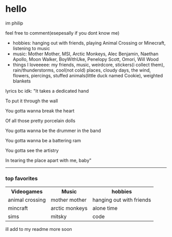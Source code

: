 # hello
im philip

 feel free to comment(esepesally if you dont know me)

- hobbies: hanging out with friends, playing Animal Crossing or Minecraft, listening to music
- music: Mother Mother, MSI, Arctic Monkeys, Alec Benjamin, Naethan Apollo, Moon Walker, BoyWithUke, Penelopy Scott, Omori, Will Wood
- things I loveeeee: my friends, music, weirdcore, stickers(i collect them), rain/thunderstorms, cool(not cold) places, cloudy days, the wind, flowers, piercings, stuffed animals(little duck named Cookie), weighted blankets

lyrics bc idk: "It takes a dedicated hand

To put it through the wall

You gotta wanna break the heart

Of all those pretty porcelain dolls

You gotta wanna be the drummer in the band

You gotta wanna be a battering ram

You gotta see the artistry

In tearing the place apart with me, baby"
<hr>
<h3>top favorites</h3>
<table>
  <tr>
    <th>Videogames</th>
    <th>Music</th>
    <th>hobbies</th>
  </tr>
  <tr>
    <td>animal crossing</td>
    <td>mother mother</td>
    <td>hanging out with friends</td>
  </tr>
  <tr>
    <td>mincraft</td>
    <td>arctic monkeys</td>
    <td>alone time</td>
  </tr>
  <tr>
    <td>sims</td>
    <td>mitsky</td>
    <td>code</td>
  </tr>
</table>

 ill add to my readme more soon
